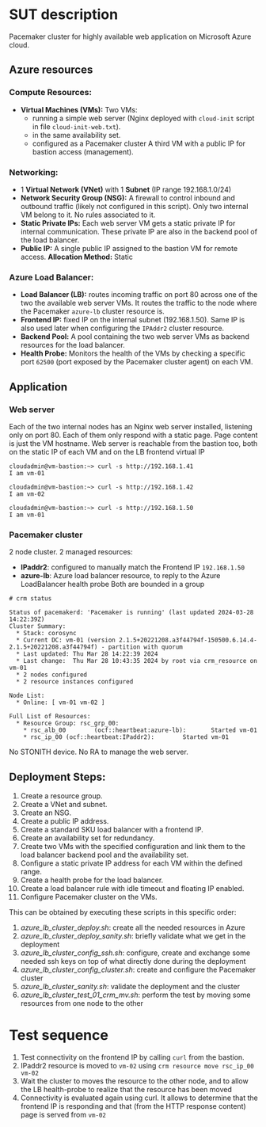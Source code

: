 # SUT description
Pacemaker cluster for highly available web application on Microsoft Azure cloud.

## Azure resources
### Compute Resources:

- **Virtual Machines (VMs):**
Two VMs:
  - running a simple web server (Nginx deployed with `cloud-init` script in file `cloud-init-web.txt`).
  - in the same availability set.
  - configured as a Pacemaker cluster
A third VM with a public IP for bastion access (management).

### Networking:

- 1 **Virtual Network (VNet)** with 1 **Subnet** (IP range 192.168.1.0/24)
- **Network Security Group (NSG):** A firewall to control inbound and outbound traffic (likely not configured in this script). Only two internal VM belong to it. No rules associated to it.
- **Static Private IPs:** Each web server VM gets a static private IP for internal communication. These private IP are also in the backend pool of the load balancer.
- **Public IP:** A single public IP assigned to the bastion VM for remote access. **Allocation Method:** Static

### Azure Load Balancer:

- **Load Balancer (LB):** routes incoming traffic on port 80 across one of the two the available web server VMs. It routes the traffic to the node where the Pacemaker `azure-lb` cluster resource is.
- **Frontend IP:** fixed IP on the internal subnet (192.168.1.50). Same IP is also used later when configuring the `IPAddr2` cluster resource.
- **Backend Pool:** A pool containing the two web server VMs as backend resources for the load balancer.
- **Health Probe:** Monitors the health of the VMs by checking a specific port `62500` (port exposed by the Pacemaker cluster agent) on each VM.

## Application

### Web server

Each of the two internal nodes has an Nginx web server installed, listening only on port 80.
Each of them only respond with a static page. Page content is just the VM hostname.
Web server is reachable from the bastion too, both on the static IP of each VM and on the LB frontend virtual IP

```
cloudadmin@vm-bastion:~> curl -s http://192.168.1.41
I am vm-01

cloudadmin@vm-bastion:~> curl -s http://192.168.1.42
I am vm-02

cloudadmin@vm-bastion:~> curl -s http://192.168.1.50
I am vm-01
```

### Pacemaker cluster

2 node cluster. 2 managed resources:
- **IPaddr2**: configured to manually match the Frontend IP `192.168.1.50`
- **azure-lb**: Azure load balancer resource, to reply to the Azure LoadBalancer health probe
Both are bounded in a group

```
# crm status

Status of pacemakerd: 'Pacemaker is running' (last updated 2024-03-28 14:22:39Z)
Cluster Summary:
  * Stack: corosync
  * Current DC: vm-01 (version 2.1.5+20221208.a3f44794f-150500.6.14.4-2.1.5+20221208.a3f44794f) - partition with quorum
  * Last updated: Thu Mar 28 14:22:39 2024
  * Last change:  Thu Mar 28 10:43:35 2024 by root via crm_resource on vm-01
  * 2 nodes configured
  * 2 resource instances configured

Node List:
  * Online: [ vm-01 vm-02 ]

Full List of Resources:
  * Resource Group: rsc_grp_00:
    * rsc_alb_00        (ocf::heartbeat:azure-lb):       Started vm-01
    * rsc_ip_00 (ocf::heartbeat:IPaddr2):        Started vm-01
```

No STONITH device. No RA to manage the web server.

## Deployment Steps:

1. Create a resource group.
2. Create a VNet and subnet.
3. Create an NSG.
4. Create a public IP address.
5. Create a standard SKU load balancer with a frontend IP.
6. Create an availability set for redundancy.
7. Create two VMs with the specified configuration and link them to the load balancer backend pool and the availability set.
8. Configure a static private IP address for each VM within the defined range.
9. Create a health probe for the load balancer.
10. Create a load balancer rule with idle timeout and floating IP enabled.
11. Configure Pacemaker cluster on the VMs.

This can be obtained by executing these scripts in this specific order:

1. *azure_lb_cluster_deploy.sh*: create all the needed resources in Azure
2. *azure_lb_cluster_deploy_sanity.sh*: briefly validate what we get in the deployment
3. *azure_lb_cluster_config_ssh.sh*: configure, create and exchange some needed ssh keys on top of what directly done during the deployment
4. *azure_lb_cluster_config_cluster.sh*: create and configure the Pacemaker cluster
5. *azure_lb_cluster_sanity.sh*: validate the deployment and the cluster
6. *azure_lb_cluster_test_01_crm_mv.sh*: perform the test by moving some resources from one node to the other

# Test sequence

1. Test connectivity on the frontend IP by calling `curl` from the bastion.
2. IPaddr2 resource is moved to `vm-02` using `crm resource move rsc_ip_00 vm-02`
3. Wait the cluster to moves the resource to the other node, and to allow the LB health-probe to realize that the resource has been moved
4. Connectivity is evaluated again using curl. It allows to determine that the frontend IP is responding and that (from the HTTP response content) page is served from `vm-02`

